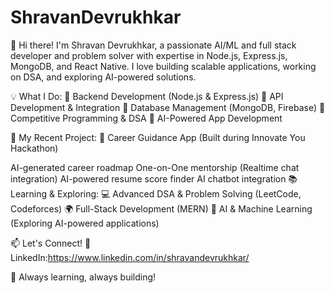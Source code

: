 # ShravanDevrukhkar
👋 Hi there! I'm Shravan Devrukhkar, a passionate AI/ML and full stack developer and problem solver with expertise in Node.js, Express.js, MongoDB, and React Native. I love building scalable applications, working on DSA, and exploring AI-powered solutions.

💡 What I Do:
🔹 Backend Development (Node.js & Express.js)
🔹 API Development & Integration
🔹 Database Management (MongoDB, Firebase)
🔹 Competitive Programming & DSA
🔹 AI-Powered App Development

🚀 My Recent Project:
📌 Career Guidance App (Built during Innovate You Hackathon)

AI-generated career roadmap
One-on-One mentorship (Realtime chat integration)
AI-powered resume score finder
AI chatbot integration
📚 Learning & Exploring:
💻 Advanced DSA & Problem Solving (LeetCode, Codeforces)
🌍 Full-Stack Development (MERN)
🤖 AI & Machine Learning (Exploring AI-powered applications)

📫 Let's Connect!
🔗 LinkedIn:https://www.linkedin.com/in/shravandevrukhkar/


🚀 Always learning, always building!

